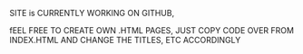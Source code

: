 SITE is CURRENTLY WORKING ON GITHUB,

fEEL FREE TO CREATE OWN .HTML PAGES, JUST COPY CODE OVER FROM INDEX.HTML AND CHANGE THE TITLES, ETC ACCORDINGLY
